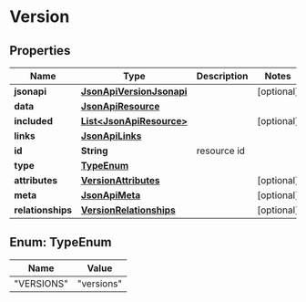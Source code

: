 
# Version

## Properties
Name | Type | Description | Notes
------------ | ------------- | ------------- | -------------
**jsonapi** | [**JsonApiVersionJsonapi**](JsonApiVersionJsonapi.md) |  |  [optional]
**data** | [**JsonApiResource**](JsonApiResource.md) |  | 
**included** | [**List&lt;JsonApiResource&gt;**](JsonApiResource.md) |  |  [optional]
**links** | [**JsonApiLinks**](JsonApiLinks.md) |  | 
**id** | **String** | resource id | 
**type** | [**TypeEnum**](#TypeEnum) |  | 
**attributes** | [**VersionAttributes**](VersionAttributes.md) |  |  [optional]
**meta** | [**JsonApiMeta**](JsonApiMeta.md) |  |  [optional]
**relationships** | [**VersionRelationships**](VersionRelationships.md) |  |  [optional]


<a name="TypeEnum"></a>
## Enum: TypeEnum
Name | Value
---- | -----
"VERSIONS" | &quot;versions&quot;



